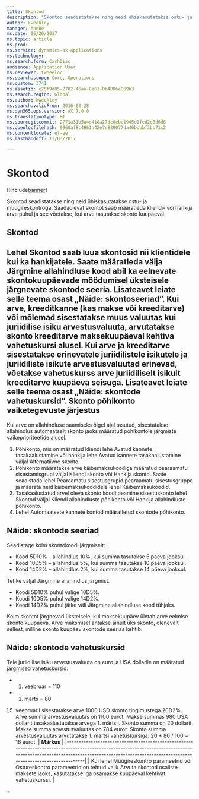 ```yaml
---
title: Skontod
description: "Skontod seadistatakse ning neid ühiskasutatakse ostu- ja müügireskontroga.  Saadaolevat skontot saab määratleda kliendi- või hankija arve puhul ja see võetakse, kui arve tasutakse skonto kuupäeval."
author: kweekley
manager: AnnBe
ms.date: 06/20/2017
ms.topic: article
ms.prod: 
ms.service: dynamics-ax-applications
ms.technology: 
ms.search.form: CashDisc
audience: Application User
ms.reviewer: twheeloc
ms.search.scope: Core, Operations
ms.custom: 3741
ms.assetid: c25f9d85-2702-46aa-8e61-0b4886e069b3
ms.search.region: Global
ms.author: kweekley
ms.search.validFrom: 2016-02-28
ms.dyn365.ops.version: AX 7.0.0
ms.translationtype: HT
ms.sourcegitcommit: 2771a31b5a4d418a27de0ebe1945d1fed2d8d6d6
ms.openlocfilehash: 9960af8c4961a42e7e829077da40bcbbf3bc71c2
ms.contentlocale: et-ee
ms.lasthandoff: 11/03/2017

---
```


# <a name="cash-discounts"></a>Skontod

[!include[banner](../includes/banner.md)]


Skontod seadistatakse ning neid ühiskasutatakse ostu- ja müügireskontroga.  Saadaolevat skontot saab määratleda kliendi- või hankija arve puhul ja see võetakse, kui arve tasutakse skonto kuupäeval. 

<a name="cash-discounts"></a>Skontod
--------------

Lehel Skontod saab luua skontosid nii klientidele kui ka hankijatele. Saate määratleda välja Järgmine allahindluse kood abil ka eelnevate skontokuupäevade möödumisel üksteisele järgnevate skontode seeria. Lisateavet leiate selle teema osast „Näide: skontoseeriad”. Kui arve, kreeditkanne (kas makse või kreeditarve) või mõlemad sisestatakse muus valuutas kui juriidilise isiku arvestusvaluuta, arvutatakse skonto kreeditarve maksekuupäeval kehtiva vahetuskursi alusel. Kui arve ja kreeditarve sisestatakse erinevatele juriidilistele isikutele ja juriidiliste isikute arvestusvaluutad erinevad, võetakse vahetuskurss arve juriidiliselt isikult kreeditarve kuupäeva seisuga. Lisateavet leiate selle teema osast „Näide: skontode vahetuskursid”.
Skonto põhikonto vaiketegevuste järjestus
----------------------------------------------

Kui arve on allahindluse saamiseks õigel ajal tasutud, sisestatakse allahindlus automaatselt skonto jaoks määratud põhikontole järgmiste vaikeprioriteetide alusel.
1.  Põhikonto, mis on määratud kliendi lehe Avatud kannete tasakaalustamine või hankija lehe Avatud kannete tasakaalustamine väljal Alternatiivne skonto.
2.  Põhikonto määratakse arve käibemaksukoodiga määratud pearaamatu sisestamisgrupi väljal Kliendi skonto või Hankija skonto. Saate seadistada lehel Pearaamatu sisestusgrupid pearaamatu sisestusgruppe ja määrata neid käibemaksukoodidele lehel Käibemaksukoodid.
3.  Tasakaalustatud arvel oleva skonto koodi peamine sisestuskonto lehel Skontod väljal Kliendi allahindluste põhikonto või Hankija allahindluste põhikonto.
4.  Lehel Automaatsete kannete kontod määratletud skontode põhikonto.

## <a name="example-series-of-cash-discounts"></a> Näide: skontode seeriad
Seadistage kolm skontokoodi järgmiselt:
-   Kood 5D10% – allahindlus 10%, kui summa tasutakse 5 päeva jooksul.
-   Kood 10D5% – allahindlus 5%, kui summa tasutakse 10 päeva jooksul.
-   Kood 14D2% – allahindlus 2%, kui summa tasutakse 14 päeva jooksul.

Tehke väljal Järgmine allahindlus järgmist.
-   Koodi 5D10% puhul valige 10D5%.
-   Koodi 10D5% puhul valige 14D2%.
-   Koodi 14D2% puhul jätke väli Järgmine allahindluse kood tühjaks.

Kolm skontot järgnevad üksteisele, kui maksekuupäev ületab arve eelmise skonto kuupäeva. Arve maksmisel antakse ainult üks skonto, olenevalt sellest, milline skonto kuupäev skontode seerias kehtib.

## <a name="example-exchange-rates-for-cash-discounts"></a> Näide: skontode vahetuskursid
Teie juriidilise isiku arvestusvaluuta on euro ja USA dollarile on määratud järgmised vahetuskursid:
-   1. veebruar = 110
-   1. märts = 80

15. veebruaril sisestatakse arve 1000 USD skonto tingimustega 20D2%. Arve summa arvestusvaluutas on 1100 eurot. Makse summas 980 USA dollarit tasakaalustatakse arvega 1. märtsil. Skonto summa on 20 dollarit. Makse summa arvestusvaluutas on 784 eurot. Skonto summa arvestusvaluutas arvutatakse 1. märtsi vahetuskursiga: 20 \* 80 / 100 = 16 eurot.
| **Märkus**                                                                                                                                                                                                                             |
|--------------------------------------------------------------------------------------------------------------------------------------------------------------------------------------------------------------------------------------|
| Kui lehel Müügireskontro parameetrid või Ostureskontro parameetrid on tehtud valik Arvuta skontod osaliste maksete jaoks, kasutatakse iga osamakse kuupäeval kehtivat vahetuskurssi. |

 
=

 




